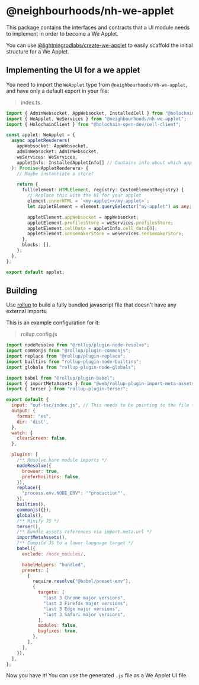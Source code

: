 # @neighbourhoods/nh-we-applet

This package contains the interfaces and contracts that a UI module needs to implement in order to become a We Applet.

You can use [@lightningrodlabs/create-we-applet](https://npmjs.com/package/@lightningrodlabs/create-we-applet) to easily scaffold the initial structure for a We Applet.

## Implementing the UI for a we applet

You need to import the `WeApplet` type from `@neighbourhoods/nh-we-applet`, and have only a default export in your file:

> index.ts.

```ts
import { AdminWebsocket, AppWebsocket, InstalledCell } from "@holochain/client";
import { WeApplet, WeServices } from "@neighbourhoods/nh-we-applet";
import { HolochainClient } from "@holochain-open-dev/cell-client";

const applet: WeApplet = {
  async appletRenderers(
    appWebsocket: AppWebsocket,
    adminWebsocket: AdminWebsocket,
    weServices: WeServices,
    appletInfo: InstalledAppletInfo[] // Contains info about which app instance(s) should be rendered. Potentially applets across different groups 
  ): Promise<AppletRenderers> {
    // Maybe instantiate a store?

    return {
      full(element: HTMLElement, registry: CustomElementRegistry) {
        // Replace this with the UI for your applet
        element.innerHTML = `<my-applet></my-applet>`;
        let appletElement = element.querySelector("my-applet") as any;

        appletElement.appWebsocket = appWebsocket;
        appletElement.profilesStore = weServices.profilesStore;
        appletElement.cellData = appletInfo.cell_data[0];
        appletElement.sensemakerStore = weServices.sensemakerStore;
      },
      blocks: [],
    };
  },
};

export default applet;

```

## Building

Use [rollup](https://rollupjs.org/guide/en/) to build a fully bundled javascript file that doesn't have any external imports.

This is an example configuration for it:

> rollup.config.js

```js
import nodeResolve from "@rollup/plugin-node-resolve";
import commonjs from "@rollup/plugin-commonjs";
import replace from "@rollup/plugin-replace";
import builtins from "rollup-plugin-node-builtins";
import globals from "rollup-plugin-node-globals";

import babel from "@rollup/plugin-babel";
import { importMetaAssets } from "@web/rollup-plugin-import-meta-assets";
import { terser } from "rollup-plugin-terser";

export default {
  input: "out-tsc/index.js", // This needs to be pointing to the file that has the `WeApplet` default export
  output: {
    format: "es",
    dir: 'dist',
  },
  watch: {
    clearScreen: false,
  },

  plugins: [
    /** Resolve bare module imports */
    nodeResolve({
      browser: true,
      preferBuiltins: false,
    }),
    replace({
      "process.env.NODE_ENV": '"production"',
    }),
    builtins(),
    commonjs({}),
    globals(),
    /** Minify JS */
    terser(),
    /** Bundle assets references via import.meta.url */
    importMetaAssets(),
    /** Compile JS to a lower language target */
    babel({
      exclude: /node_modules/,

      babelHelpers: "bundled",
      presets: [
        [
          require.resolve("@babel/preset-env"),
          {
            targets: [
              "last 3 Chrome major versions",
              "last 3 Firefox major versions",
              "last 3 Edge major versions",
              "last 3 Safari major versions",
            ],
            modules: false,
            bugfixes: true,
          },
        ],
      ],
    }),
  ],
};
```

Now you have it! You can use the generated `.js` file as a We Applet UI file.
